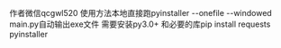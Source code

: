 作者微信qcgwl520
使用方法本地直接跑pyinstaller --onefile --windowed main.py自动输出exe文件
需要安装py3.0+
和必要的库pip install requests pyinstaller
